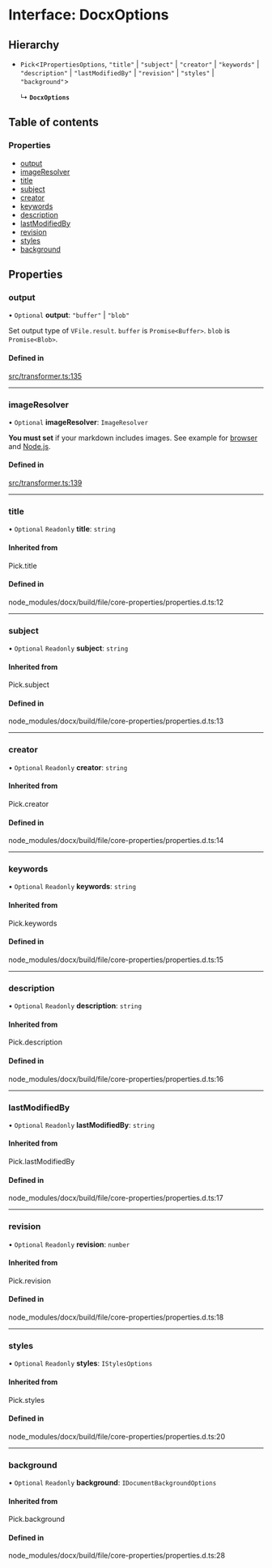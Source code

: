 # Interface: DocxOptions

## Hierarchy

- `Pick`<`IPropertiesOptions`, ``"title"`` \| ``"subject"`` \| ``"creator"`` \| ``"keywords"`` \| ``"description"`` \| ``"lastModifiedBy"`` \| ``"revision"`` \| ``"styles"`` \| ``"background"``\>

  ↳ **`DocxOptions`**

## Table of contents

### Properties

- [output](DocxOptions.md#output)
- [imageResolver](DocxOptions.md#imageresolver)
- [title](DocxOptions.md#title)
- [subject](DocxOptions.md#subject)
- [creator](DocxOptions.md#creator)
- [keywords](DocxOptions.md#keywords)
- [description](DocxOptions.md#description)
- [lastModifiedBy](DocxOptions.md#lastmodifiedby)
- [revision](DocxOptions.md#revision)
- [styles](DocxOptions.md#styles)
- [background](DocxOptions.md#background)

## Properties

### output

• `Optional` **output**: ``"buffer"`` \| ``"blob"``

Set output type of `VFile.result`. `buffer` is `Promise<Buffer>`. `blob` is `Promise<Blob>`.

#### Defined in

[src/transformer.ts:135](https://github.com/inokawa/remark-docx/blob/8b9de57/src/transformer.ts#L135)

___

### imageResolver

• `Optional` **imageResolver**: `ImageResolver`

**You must set** if your markdown includes images. See example for [browser](https://github.com/inokawa/remark-docx/blob/main/stories/playground.stories.tsx) and [Node.js](https://github.com/inokawa/remark-docx/blob/main/src/index.spec.ts).

#### Defined in

[src/transformer.ts:139](https://github.com/inokawa/remark-docx/blob/8b9de57/src/transformer.ts#L139)

___

### title

• `Optional` `Readonly` **title**: `string`

#### Inherited from

Pick.title

#### Defined in

node_modules/docx/build/file/core-properties/properties.d.ts:12

___

### subject

• `Optional` `Readonly` **subject**: `string`

#### Inherited from

Pick.subject

#### Defined in

node_modules/docx/build/file/core-properties/properties.d.ts:13

___

### creator

• `Optional` `Readonly` **creator**: `string`

#### Inherited from

Pick.creator

#### Defined in

node_modules/docx/build/file/core-properties/properties.d.ts:14

___

### keywords

• `Optional` `Readonly` **keywords**: `string`

#### Inherited from

Pick.keywords

#### Defined in

node_modules/docx/build/file/core-properties/properties.d.ts:15

___

### description

• `Optional` `Readonly` **description**: `string`

#### Inherited from

Pick.description

#### Defined in

node_modules/docx/build/file/core-properties/properties.d.ts:16

___

### lastModifiedBy

• `Optional` `Readonly` **lastModifiedBy**: `string`

#### Inherited from

Pick.lastModifiedBy

#### Defined in

node_modules/docx/build/file/core-properties/properties.d.ts:17

___

### revision

• `Optional` `Readonly` **revision**: `number`

#### Inherited from

Pick.revision

#### Defined in

node_modules/docx/build/file/core-properties/properties.d.ts:18

___

### styles

• `Optional` `Readonly` **styles**: `IStylesOptions`

#### Inherited from

Pick.styles

#### Defined in

node_modules/docx/build/file/core-properties/properties.d.ts:20

___

### background

• `Optional` `Readonly` **background**: `IDocumentBackgroundOptions`

#### Inherited from

Pick.background

#### Defined in

node_modules/docx/build/file/core-properties/properties.d.ts:28

